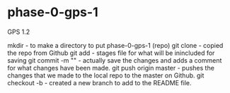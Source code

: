 # phase-0-gps-1
GPS 1.2

mkdir - to make a directory to put phase-0-gps-1 (repo)
git clone - copied the repo from Github
git add - stages file for what will be inincluded for saving
git commit -m "" - actually save the changes and adds a comment for what changes have been made.
git push origin master - pushes the changes that we made to the local repo to the master on Github.
git checkout -b - created a new branch to add to the README file.
